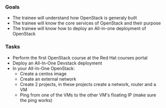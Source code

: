 
### Goals
-  The trainee will understand how OpenStack is generaly built
-  The trainee will know the core services of OpenStack and their purpose
-  The trainee will know how to deploy an All-in-one deployment of OpenStack


### Tasks
- Perform the first OpenStack course at the Red Hat courses portal
- Deploy an All-In-One Devstack deployment
- In your All-In-One OpenStack:
  - Create a centos image
  - Create an external network
  - Create 2 projects, in these projects create a network, router and a VM
  - Ping from one of the VMs to the other VM's floating IP (make sure the ping works)


